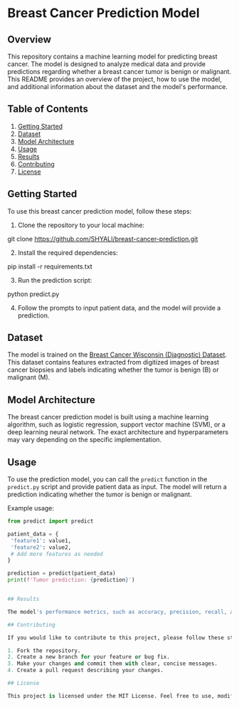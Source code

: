 # Breast Cancer Prediction Model

## Overview

This repository contains a machine learning model for predicting breast cancer. The model is designed to analyze medical data and provide predictions regarding whether a breast cancer tumor is benign or malignant. This README provides an overview of the project, how to use the model, and additional information about the dataset and the model's performance.

## Table of Contents

1. [Getting Started](#getting-started)
2. [Dataset](#dataset)
3. [Model Architecture](#model-architecture)
4. [Usage](#usage)
5. [Results](#results)
6. [Contributing](#contributing)
7. [License](#license)

## Getting Started

To use this breast cancer prediction model, follow these steps:

1. Clone the repository to your local machine:

git clone https://github.com/SHYALI/breast-cancer-prediction.git


2. Install the required dependencies:

pip install -r requirements.txt


3. Run the prediction script:

python predict.py


4. Follow the prompts to input patient data, and the model will provide a prediction.

## Dataset

The model is trained on the [Breast Cancer Wisconsin (Diagnostic) Dataset](https://archive.ics.uci.edu/ml/datasets/Breast+Cancer+Wisconsin+(Diagnostic)). This dataset contains features extracted from digitized images of breast cancer biopsies and labels indicating whether the tumor is benign (B) or malignant (M).

## Model Architecture

The breast cancer prediction model is built using a machine learning algorithm, such as logistic regression, support vector machine (SVM), or a deep learning neural network. The exact architecture and hyperparameters may vary depending on the specific implementation.

## Usage

To use the prediction model, you can call the `predict` function in the `predict.py` script and provide patient data as input. The model will return a prediction indicating whether the tumor is benign or malignant.

Example usage:

```python
from predict import predict

patient_data = {
 'feature1': value1,
 'feature2': value2,
 # Add more features as needed
}

prediction = predict(patient_data)
print(f'Tumor prediction: {prediction}')


## Results

The model's performance metrics, such as accuracy, precision, recall, and F1-score, are essential for evaluating its reliability. You can find these metrics in the `results.txt` file or in the model's documentation.

## Contributing

If you would like to contribute to this project, please follow these steps:

1. Fork the repository.
2. Create a new branch for your feature or bug fix.
3. Make your changes and commit them with clear, concise messages.
4. Create a pull request describing your changes.

## License

This project is licensed under the MIT License. Feel free to use, modify, and distribute it as needed, but please provide appropriate attribution.

